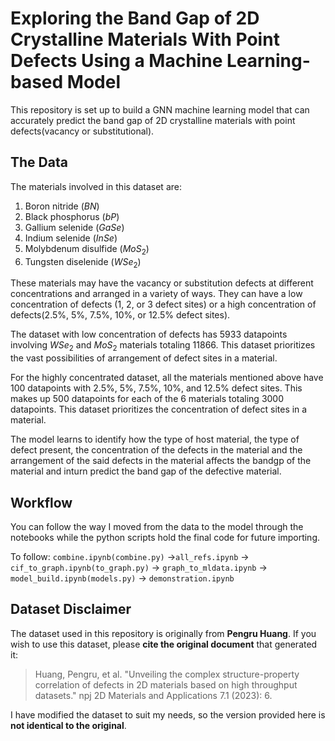 # Exploring the Band Gap of 2D Crystalline Materials With Point Defects Using a Machine Learning-based Model
This repository is set up to build a GNN machine learning model that can accurately predict the band gap of 2D crystalline materials with point defects(vacancy or substitutional).

## The Data
The materials involved in this dataset are:
1. Boron nitride ($BN$)
2. Black phosphorus ($bP$)
3. Gallium selenide ($GaSe$)
4. Indium selenide ($InSe$)
5. Molybdenum disulfide ($MoS_2$)
6. Tungsten diselenide ($WSe_2$)

These materials may have the vacancy or substitution defects at different concentrations and arranged in a variety of ways. They can have a low concentration of defects (1, 2, or 3 defect sites) or a high concentration of defects(2.5%, 5%, 7.5%, 10%, or 12.5% defect sites).

The dataset with low concentration of defects has 5933 datapoints involving $WSe_2$ and $MoS_2$ materials totaling 11866. This dataset prioritizes the vast possibilities of arrangement of defect sites in a material.

For the highly concentrated dataset, all the materials mentioned above have 100 datapoints with 2.5%, 5%, 7.5%, 10%, and 12.5% defect sites. This makes up 500 datapoints for each of the 6 materials totaling 3000 datapoints. This dataset prioritizes the concentration of defect sites in a material.

The model learns to identify how the type of host material, the type of defect present, the concentration of the defects in the material and the arrangement of the said defects in the material affects the bandgp of the material and inturn predict the band gap of the defective material.

## Workflow
You can follow the way I moved from the data to the model through the notebooks while the python scripts hold the final code for future importing.

To follow:
`combine.ipynb(combine.py)` ->`all_refs.ipynb` -> `cif_to_graph.ipynb(to_graph.py)` -> `graph_to_mldata.ipynb` -> `model_build.ipynb(models.py)` -> `demonstration.ipynb`


## Dataset Disclaimer
The dataset used in this repository is originally from **Pengru Huang**. If you wish to use this dataset, please **cite the original document** that generated it:

> Huang, Pengru, et al. "Unveiling the complex structure-property correlation of defects in 2D materials based on high throughput datasets." npj 2D Materials and Applications 7.1 (2023): 6.

I have modified the dataset to suit my needs, so the version provided here is **not identical to the original**.
